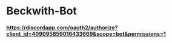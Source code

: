 # Beckwith-Bot

**https://discordapp.com/oauth2/authorize?client_id=409095859016433669&scope=bot&permissions=1**
